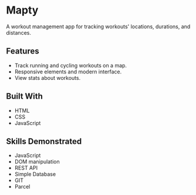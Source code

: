 # Mapty

A workout management app for tracking workouts' locations, durations, and distances.

## Features
- Track running and cycling workouts on a map.
- Responsive elements and modern interface.
- View stats about workouts.

## Built With
- HTML
- CSS
- JavaScript

## Skills Demonstrated
- JavaScript
- DOM manipulation
- REST API
- Simple Database
- GIT
- Parcel
